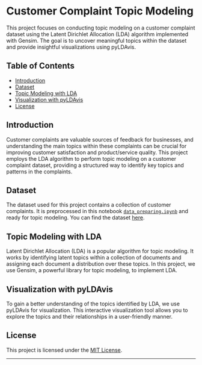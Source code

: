 # Customer Complaint Topic Modeling

This project focuses on conducting topic modeling on a customer complaint dataset using the Latent Dirichlet Allocation (LDA) algorithm implemented with Gensim. The goal is to uncover meaningful topics within the dataset and provide insightful visualizations using pyLDAvis.

## Table of Contents
- [Introduction](#introduction)
- [Dataset](#dataset)
- [Topic Modeling with LDA](#topic-modeling-with-lda)
- [Visualization with pyLDAvis](#visualization-with-pyldavis)
- [License](#license)

## Introduction
Customer complaints are valuable sources of feedback for businesses, and understanding the main topics within these complaints can be crucial for improving customer satisfaction and product/service quality. This project employs the LDA algorithm to perform topic modeling on a customer complaint dataset, providing a structured way to identify key topics and patterns in the complaints.

## Dataset
The dataset used for this project contains a collection of customer complaints. It is preprocessed in this notebook [`data_preparing.ipynb`](https://github.com/chukbert/topicModeling/blob/master/data_preparing.ipynb) and ready for topic modeling. You can find the dataset [here](https://data.world/cfpb/consumer-complaints).

## Topic Modeling with LDA
Latent Dirichlet Allocation (LDA) is a popular algorithm for topic modeling. It works by identifying latent topics within a collection of documents and assigning each document a distribution over these topics. In this project, we use Gensim, a powerful library for topic modeling, to implement LDA.

## Visualization with pyLDAvis
To gain a better understanding of the topics identified by LDA, we use pyLDAvis for visualization. This interactive visualization tool allows you to explore the topics and their relationships in a user-friendly manner.

## License
This project is licensed under the [MIT License](LICENSE).

---
